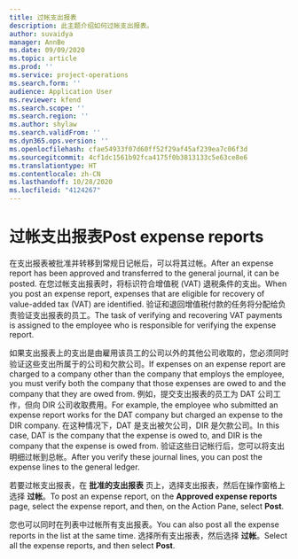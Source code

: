 ```yaml
---
title: 过帐支出报表
description: 此主题介绍如何过帐支出报表。
author: suvaidya
manager: AnnBe
ms.date: 09/09/2020
ms.topic: article
ms.prod: ''
ms.service: project-operations
ms.search.form: ''
audience: Application User
ms.reviewer: kfend
ms.search.scope: ''
ms.search.region: ''
ms.author: shylaw
ms.search.validFrom: ''
ms.dyn365.ops.version: ''
ms.openlocfilehash: cfae54933f07d60ff52f29af45af239ea7c06f3d
ms.sourcegitcommit: 4cf1dc1561b92fca4175f0b3813133c5e63ce8e6
ms.translationtype: HT
ms.contentlocale: zh-CN
ms.lasthandoff: 10/28/2020
ms.locfileid: "4124267"
---
```

# <a name="post-expense-reports"></a><span data-ttu-id="4e38f-103">过帐支出报表</span><span class="sxs-lookup"><span data-stu-id="4e38f-103">Post expense reports</span></span>

<span data-ttu-id="4e38f-104">在支出报表被批准并转移到常规日记帐后，可以将其过帐。</span><span class="sxs-lookup"><span data-stu-id="4e38f-104">After an expense report has been approved and transferred to the general journal, it can be posted.</span></span> <span data-ttu-id="4e38f-105">在您过帐支出报表时，将标识符合增值税 (VAT) 退税条件的支出。</span><span class="sxs-lookup"><span data-stu-id="4e38f-105">When you post an expense report, expenses that are eligible for recovery of value-added tax (VAT) are identified.</span></span> <span data-ttu-id="4e38f-106">验证和退回增值税付款的任务将分配给负责验证支出报表的员工。</span><span class="sxs-lookup"><span data-stu-id="4e38f-106">The task of verifying and recovering VAT payments is assigned to the employee who is responsible for verifying the expense report.</span></span>

<span data-ttu-id="4e38f-107">如果支出报表上的支出是由雇用该员工的公司以外的其他公司收取的，您必须同时验证这些支出所属于的公司和欠款公司。</span><span class="sxs-lookup"><span data-stu-id="4e38f-107">If expenses on an expense report are charged to a company other than the company that employs the employee, you must verify both the company that those expenses are owed to and the company that they are owed from.</span></span> <span data-ttu-id="4e38f-108">例如，提交支出报表的员工为 DAT 公司工作，但向 DIR 公司收取费用。</span><span class="sxs-lookup"><span data-stu-id="4e38f-108">For example, the employee who submitted an expense report works for the DAT company but charged an expense to the DIR company.</span></span> <span data-ttu-id="4e38f-109">在这种情况下，DAT 是支出被欠公司，DIR 是欠款公司。</span><span class="sxs-lookup"><span data-stu-id="4e38f-109">In this case, DAT is the company that the expense is owed to, and DIR is the company that the expense is owed from.</span></span> <span data-ttu-id="4e38f-110">验证这些日记帐行后，您可以将支出明细过帐到总帐。</span><span class="sxs-lookup"><span data-stu-id="4e38f-110">After you verify these journal lines, you can post the expense lines to the general ledger.</span></span>

<span data-ttu-id="4e38f-111">若要过帐支出报表，在 **批准的支出报表** 页上，选择支出报表，然后在操作窗格上选择 **过帐**。</span><span class="sxs-lookup"><span data-stu-id="4e38f-111">To post an expense report, on the **Approved expense reports** page, select the expense report, and then, on the Action Pane, select **Post**.</span></span>

<span data-ttu-id="4e38f-112">您也可以同时在列表中过帐所有支出报表。</span><span class="sxs-lookup"><span data-stu-id="4e38f-112">You can also post all the expense reports in the list at the same time.</span></span> <span data-ttu-id="4e38f-113">选择所有支出报表，然后选择 **过帐**。</span><span class="sxs-lookup"><span data-stu-id="4e38f-113">Select all the expense reports, and then select **Post**.</span></span>
